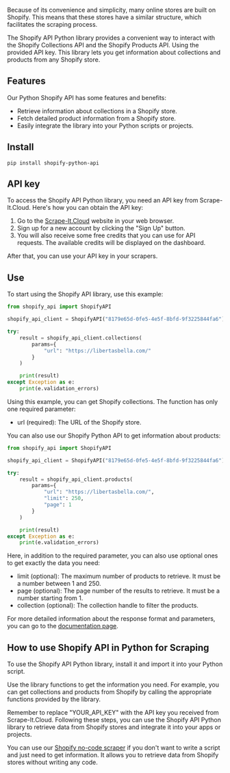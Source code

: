 Because of its convenience and simplicity, many online stores are built on Shopify. This means that these stores have a similar structure, which facilitates the scraping process.

The Shopify API Python library provides a convenient way to interact with the Shopify Collections API and the Shopify Products API. Using the provided API key. This library lets you get information about collections and products from any Shopify store.

## Features

Our Python Shopify API has some features and benefits:

- Retrieve information about collections in a Shopify store.  
- Fetch detailed product information from a Shopify store. 
- Easily integrate the library into your Python scripts or projects.

## Install

`pip install shopify-python-api`

## API key

To access the Shopify API Python library, you need an API key from Scrape-It.Cloud. Here's how you can obtain the API key:

1. Go to the [Scrape-It.Cloud](https://scrape-it.cloud/) website in your web browser.
2. Sign up for a new account by clicking the "Sign Up" button. 
3. You will also receive some free credits that you can use for API requests. The available credits will be displayed on the dashboard.

After that, you can use your API key in your scrapers.

## Use

To start using the Shopify API library, use this example:

```python
from shopify_api import ShopifyAPI

shopify_api_client = ShopifyAPI("8179e65d-0fe5-4e5f-8bfd-9f3225844fa6")

try:
	result = shopify_api_client.collections(
		params={
			"url": "https://libertasbella.com/"
		}
	)

	print(result)
except Exception as e:
	print(e.validation_errors)
```

Using this example, you can get Shopify collections. The function has only one required parameter:

- url (required): The URL of the Shopify store.

You can also use our Shopify Python API to get information about products:

```python
from shopify_api import ShopifyAPI

shopify_api_client = ShopifyAPI("8179e65d-0fe5-4e5f-8bfd-9f3225844fa6")

try:
	result = shopify_api_client.products(
		params={
			"url": "https://libertasbella.com/",
			"limit": 250,
			"page": 1
		}
	)

	print(result)
except Exception as e:
	print(e.validation_errors)
```

Here, in addition to the required parameter, you can also use optional ones to get exactly the data you need:

- limit (optional): The maximum number of products to retrieve. It must be a number between 1 and 250.
- page (optional): The page number of the results to retrieve. It must be a number starting from 1.
- collection (optional): The collection handle to filter the products.

For more detailed information about the response format and parameters, you can go to the [documentation page](https://docs.scrape-it.cloud/shopify-api/).

## How to use Shopify API in Python for Scraping

To use the Shopify API Python library, install it and import it into your Python script.

Use the library functions to get the information you need. For example, you can get collections and products from Shopify by calling the appropriate functions provided by the library.

Remember to replace "YOUR_API_KEY" with the API key you received from Scrape-It.Cloud. Following these steps, you can use the Shopify API Python library to retrieve data from Shopify stores and integrate it into your apps or projects.

You can use our [Shopify no-code scraper](https://scrape-it.cloud/scrapers/shopify) if you don't want to write a script and just need to get information. It allows you to retrieve data from Shopify stores without writing any code.
